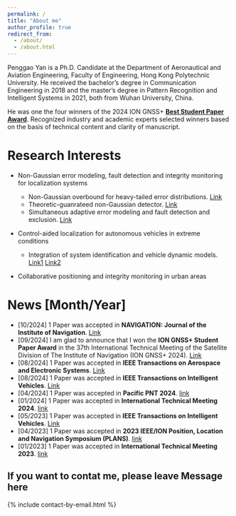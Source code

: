 ```yaml
---
permalink: /
title: "About me"
author_profile: true
redirect_from: 
  - /about/
  - /about.html
---
```


Penggao Yan is a Ph.D. Candidate at the Department of Aeronautical and Aviation Engineering, Faculty of Engineering, Hong Kong Polytechnic University. He received the bachelor’s degree in Communication Engineering in 2018 and the master’s degree in Pattern Recognition and Intelligent Systems in 2021, both from Wuhan University, China. 

He was one the four winners of the 2024 ION GNSS+ [**Best Student Paper Award**](https://jasonyanxx.github.io/portfolio/2024-09-20-portfolio). Recognized industry and academic experts selected winners based on the basis of technical content and clarity of manuscript.


Research Interests
======

- Non-Gaussian error modeling, fault detection and integrity monitoring for localization systems
  - Non-Gaussian overbound for heavy-tailed error distributions. [Link](https://jasonyanxx.github.io/publication/2024-08-26-PGO)
  - Theoretic-guanrateed non-Gaussian detector. [Link](https://jasonyanxx.github.io/publication/2024-09-16-GNSS-2024)
  - Simultaneous adaptive error modeling and fault detection and exclusion. [Link](https://jasonyanxx.github.io/publication/2024-08-26-Adaptive-GMM-FDE)


- Control-aided localization for autonomous vehicles in extreme conditions
  - Integration of system identification and vehicle dynamic models. [Link1](https://jasonyanxx.github.io/publication/2023-05-08-SI) [Link2](https://jasonyanxx.github.io/publication/2023-04-24-PLANS-2023)


- Collaborative positioning and integrity monitoring in urban areas



News [Month/Year]
======
- [10/2024] 1 Paper was accepted in **NAVIGATION: Journal of the Institute of Navigation**. [Link](https://jasonyanxx.github.io/publication/2024-10-18-FDE-GMM)
- [09/2024] I am glad to announce that I won the **ION GNSS+ Student Paper Award** in the 37th International Technical Meeting of the Satellite Division of The Institute of Navigation (ION GNSS+ 2024). [Link](https://jasonyanxx.github.io/portfolio/2024-09-20-portfolio)
- [08/2024] 1 Paper was accepted in **IEEE Transactions on Aerospace and Electronic Systems**. [Link](https://jasonyanxx.github.io/publication/2024-10-18-FDE-GMM)
- [08/2024] 1 Paper was accepted in **IEEE Transactions on Intelligent Vehicles**. [Link](https://jasonyanxx.github.io/publication/2024-08-26-Adaptive-GMM-FDE)
- [04/2024] 1 Paper was accepted in **Pacific PNT 2024**. [link](https://jasonyanxx.github.io/publication/2024-04-26-PNT-2024)
- [01/2024] 1 Paper was accepted in **International Technical Meeting 2024**. [link](https://jasonyanxx.github.io/publication/2024-01-22-ITM-2024)
- [05/2023] 1 Paper was accepted in **IEEE Transactions on Intelligent Vehicles**. [Link](https://jasonyanxx.github.io/publication/2023-05-08-SI)
- [04/2023] 1 Paper was accepted in **2023 IEEE/ION Position, Location and Navigation Symposium (PLANS)**. [link](https://jasonyanxx.github.io/publication/2023-04-24-PLANS-2023)
- [01/2023] 1 Paper was accepted in **International Technical Meeting 2023**. [link](https://jasonyanxx.github.io/publication/2023-01-23-ITM-2023)



If you want to contat me, please leave Message here
-----

{% include contact-by-email.html %}

<script type='text/javascript' id='clustrmaps' src='//cdn.clustrmaps.com/map_v2.js?cl=ffffff&w=300&t=tt&d=f1GI2dD0dhAb8ATmeK-RQ7f25vrqMflwGj-aU6XMQv0&co=2d78ad&cmo=3acc3a&cmn=ff5353&ct=ffffff'></script>


<script type="text/javascript" id="clstr_globe" src="//clustrmaps.com/globe.js?w=300&d=f1GI2dD0dhAb8ATmeK-RQ7f25vrqMflwGj-aU6XMQv0"></script>